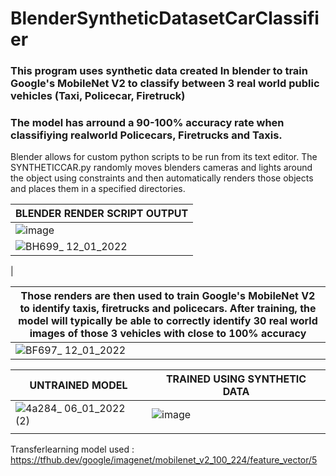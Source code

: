 # BlenderSyntheticDatasetCarClassifier
### This program uses synthetic data created In blender to train Google's MobileNet V2 to classify between 3 real world public vehicles (Taxi, Policecar, Firetruck)
### The model has arround a 90-100% accuracy rate when classifiying realworld Policecars, Firetrucks and Taxis.

Blender allows for custom python scripts to be run from its text editor. The SYNTHETICCAR.py randomly moves blenders cameras and lights around the object using constraints and then automatically renders those objects and places them in a specified directories.

| BLENDER RENDER SCRIPT OUTPUT| 
| ------------- |
|             ![image](https://user-images.githubusercontent.com/89361982/149077844-703336a6-545e-4ae6-be51-d79adf9d7456.png)|
|![BH699_ 12_01_2022](https://user-images.githubusercontent.com/89361982/149084729-378e7de1-9c76-4cb7-b908-099593f30dab.png)
|

| Those renders are then used to train Google's MobileNet V2 to identify taxis, firetrucks and policecars. After training, the model will typically be able to correctly identify 30 real world images of those 3 vehicles with close to 100% accuracy| 
| ------------- |
|![BF697_ 12_01_2022](https://user-images.githubusercontent.com/89361982/149079039-316039f7-86d5-4c21-a689-2d49e2799a05.gif)|


| UNTRAINED MODEL | TRAINED USING SYNTHETIC DATA|
| ------------- | ------------- |
| ![4a284_ 06_01_2022 (2)](https://user-images.githubusercontent.com/89361982/149078999-201676be-1f27-4faa-b33f-1bccc3e9ced5.png)  | ![image](https://user-images.githubusercontent.com/89361982/149078530-ac411eee-9911-43f7-a07d-6f251f17b5fd.png) |
|  |  |


Transferlearning model used : https://tfhub.dev/google/imagenet/mobilenet_v2_100_224/feature_vector/5
